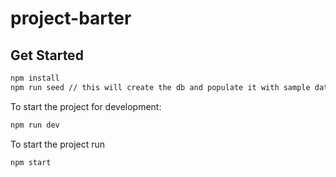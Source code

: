 # project-barter

## Get Started
```bash
npm install
npm run seed // this will create the db and populate it with sample data
```

To start the project for development:
```bash
npm run dev
```

To start the project run
```bash
npm start
```

